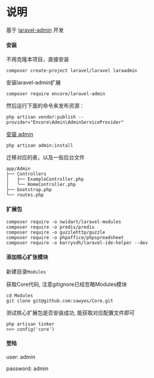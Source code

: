 # 说明

基于 [laravel-admin](http://laravel-admin.org/docs/#/zh/model-tree?id=%E4%BD%BF%E7%94%A8%E6%96%B9%E6%B3%95) 开发

#### 安装

不用克隆本项目，直接安装

```
composer create-project laravel/laravel laraadmin
```

安装laravel-admin扩展

```
composer require encore/laravel-admin
```

然后运行下面的命令来发布资源：

```
php artisan vendor:publish --provider="Encore\Admin\AdminServiceProvider"
```

[安装 admin](http://laravel-admin.org/docs/#/zh/installation) 

```
php artisan admin:install
```

迁移对应的表，以及一些后台文件
```
app/Admin
├── Controllers
│   ├── ExampleController.php
│   └── HomeController.php
├── bootstrap.php
└── routes.php
```

#### 扩展包

```
composer require -o nwidart/laravel-modules 
composer require -o predis/predis
composer require -o guzzlehttp/guzzle
composer require -o phpoffice/phpspreadsheet
composer require -o barryvdh/laravel-ide-helper --dev
```

#### 添加核心扩张模块

新建目录`Modules`

获取Core代码, 注意gitignore已经忽略Modules模块

```
cd Modules
git clone git@github.com:sawyes/Core.git
```

测试核心扩展包是否安装成功, 能获取对应配置文件即可

```
php artisan tinker
>>> config('core')
```

#### 登陆

user: admin

password: admin

